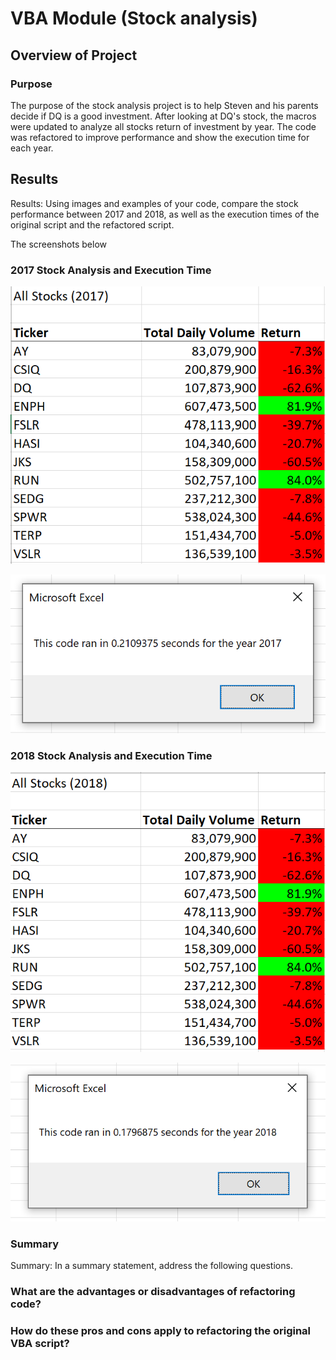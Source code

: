# VBA Module (Stock analysis)

## Overview of Project

### Purpose
The purpose of the stock analysis project is to help Steven and his parents decide if DQ is a good investment. After looking at DQ's stock, the macros were updated to analyze all stocks return of investment by year. The code was refactored to improve performance and show the execution time for each year. 

## Results
Results: Using images and examples of your code, compare the stock performance between 2017 and 2018, as well as the execution times of the original script and the refactored script. 

The screenshots below 
### 2017 Stock Analysis and Execution Time
![2017 All Stock Analysis](2017_All_Stocks_Analysis.png)

![2017 Execution Time](2017_Execution_Time.png)

### 2018 Stock Analysis and Execution Time
![2018 All Stocks Analysis](2018_All_Stock_Analysis.png)

![2018 Execution Time](2018_Execution_Time.png)

### Summary
Summary: In a summary statement, address the following questions.

### What are the advantages or disadvantages of refactoring code?

### How do these pros and cons apply to refactoring the original VBA script? 




